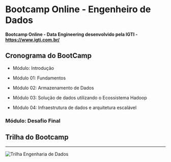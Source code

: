 # Bootcamp Online - Engenheiro de Dados
 **Bootcamp Online - Data Engineering desenvolvido pela IGTI - https://www.igti.com.br/**
## Cronograma do BootCamp
* Módulo: Introdução

* Módulo 01: Fundamentos

* Módulo 02: Armazenamento de Dados

* Módulo 03: Solução de dados utilizando o Ecossistema Hadoop

* Módulo 04: Infraestrutura de dados e arquitetura escalável

### Módulo: Desafio Final

## Trilha do Bootcamp
***
![Trilha Engenharia de Dados](https://user-images.githubusercontent.com/19857903/114110446-e2658400-98ad-11eb-9e87-7c87570bef6d.png)
